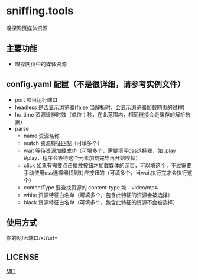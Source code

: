 # sniffing.tools
嗅探网页媒体资源

## 主要功能
* 嗅探网页中的媒体资源

## config.yaml 配置（不是很详细，请参考实例文件）

* port 项目运行端口
* headless 是否显示浏览器(false 当解析时，会显示浏览器加载网页的过程)
* hc_time 资源缓存时效（单位：秒，在此范围内，相同链接会走缓存的解析数据）
* parse
  * name 资源名称
  * match 资源特征匹配（可填多个）
  * wait 等待资源加载成功（可填多个，需要填写css选择器，如 .play #play，程序会等待这个元素加载完毕再开始嗅探）
  * click 如果有需要点击播放按钮才加载媒体的网页，可以填这个，不过需要手动使用css选择器找到对应按钮的（可填多个，当wait执行完才会执行这个）
  * contentType 要查找资源的 content-type 如：video/mp4
  * white 资源特征白名单（可填多个，包含此特征的资源会被选择）
  * black 资源特征白名单（可填多个，包含此特征的资源不会被选择）

## 使用方式
你的网址:端口/xt?url=

## LICENSE

[MIT](https://opensource.org/license/mit/)
